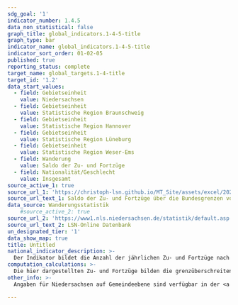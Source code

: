 ```yaml
---
sdg_goal: '1'
indicator_number: 1.4.5
data_non_statistical: false
graph_title: global_indicators.1-4-5-title
graph_type: bar
indicator_name: global_indicators.1-4-5-title
indicator_sort_order: 01-02-05
published: true
reporting_status: complete
target_name: global_targets.1-4-title
target_id: '1.2'
data_start_values:
  - field: Gebietseinheit
    value: Niedersachsen
  - field: Gebietseinheit
    value: Statistische Region Braunschweig
  - field: Gebietseinheit
    value: Statistische Region Hannover
  - field: Gebietseinheit
    value: Statistische Region Lüneburg
  - field: Gebietseinheit
    value: Statistische Region Weser-Ems
  - field: Wanderung
    value: Saldo der Zu- und Fortzüge
  - field: Nationalität/Geschlecht
    value: Insgesamt
source_active_1: true
source_url_1: 'https://christoph-lsn.github.io/MT_Site/assets/excel/2021_1-4-5.xlsx'
source_url_text_1: Saldo der Zu- und Fortzüge über die Bundesgrenzen von und nach Niedersachsen
data_source: Wanderungsstatistik
    #source_active_2: true
source_url_2: 'https://www1.nls.niedersachsen.de/statistik/default.asp'
source_url_text_2: LSN-Online Datenbank
un_designated_tier: '1'
data_show_map: true
title: Untitled
national_indicator_description: >-
  Der Indikator bildet die Anzahl der jährlichen Zu- und Fortzüge nach bzw. aus Niedersachsen aus dem bzw. in das Ausland (=über die Bundesgrenzen) sowie den Wanderungssaldo nach Landkreisen und kreisfreien Städten ab.
computation_calculations: >-
  Die hier dargestellten Zu- und Fortzüge bilden die grenzüberschreitenden Wanderungsströme zwischen Niedersachsen und dem Ausland ab. Die Kennzahl gibt Hinweise auf das Ausmaß der Zu- und Abwanderung nach bzw. aus Niedersachsen und basiert auf Angaben der Meldebehörden.
other_info: >-
  Angaben für Niedersachsen auf Gemeindeebene sind verfügbar in der <a href="https://www1.nls.niedersachsen.de/statistik/default.asp" target="_blank">LSN-Online-Datenbank</a> (Statistische Erhebung > 120 Wanderungsstatistik) sowie bundesweit in der <a href="https://www.regionalstatistik.de/genesis/online/logon" target="_blank">Regionaldatenbank Deutschland</a>. Methodische Erläuterungen finden sich fortlaufend in dem jährlich erscheinenden <a href="https://www.statistik.niedersachsen.de/startseite/veroffentlichungen/statistische_berichte/statistische-berichte-niedersachsen-87713.html" target="_blank">Statistische Bericht Niedersachsen</a> A III 1, Wanderungen.

---
```

